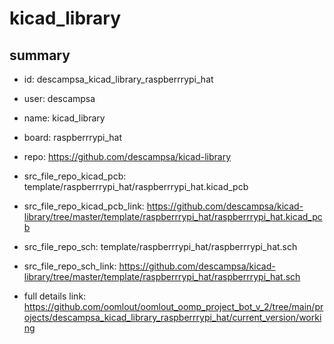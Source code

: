 # kicad_library
 
## summary 
* id: descampsa_kicad_library_raspberrrypi_hat
* user: descampsa
* name: kicad_library
* board: raspberrrypi_hat
* repo: https://github.com/descampsa/kicad-library
* src_file_repo_kicad_pcb: template/raspberrrypi_hat/raspberrrypi_hat.kicad_pcb
* src_file_repo_kicad_pcb_link: https://github.com/descampsa/kicad-library/tree/master/template/raspberrrypi_hat/raspberrrypi_hat.kicad_pcb


* src_file_repo_sch: template/raspberrrypi_hat/raspberrrypi_hat.sch
* src_file_repo_sch_link: https://github.com/descampsa/kicad-library/tree/master/template/raspberrrypi_hat/raspberrrypi_hat.sch
* full details link: https://github.com/oomlout/oomlout_oomp_project_bot_v_2/tree/main/projects/descampsa_kicad_library_raspberrrypi_hat/current_version/working  






